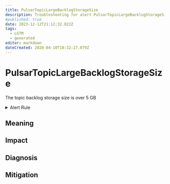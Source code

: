 ```yaml
---
title: PulsarTopicLargeBacklogStorageSize
description: Troubleshooting for alert PulsarTopicLargeBacklogStorageSize
#published: true
date: 2023-12-12T21:12:32.022Z
tags: 
  - LGTM
  - generated
editor: markdown
dateCreated: 2020-04-10T18:32:27.079Z
---
```


# PulsarTopicLargeBacklogStorageSize

The topic backlog storage size is over 5 GB

<details>
  <summary>Alert Rule</summary>

{{% rule "pulsar/pulsar-internal.yml" "PulsarTopicLargeBacklogStorageSize" %}}

{{% comment %}}

```yaml
alert: PulsarTopicLargeBacklogStorageSize
expr: sum(pulsar_storage_size > 5*1024*1024*1024) by (topic)
for: 1h
labels:
    severity: warning
annotations:
    summary: Pulsar topic large backlog storage size (instance {{ $labels.instance }})
    description: |-
        The topic backlog storage size is over 5 GB
          VALUE = {{ $value }}
          LABELS = {{ $labels }}
    runbook: https://github.com/srerun/prometheus-alerts/blob/main/content/runbooks/pulsar-internal/PulsarTopicLargeBacklogStorageSize.md

```

{{% /comment %}}

</details>


## Meaning
[//]: # "Short paragraph that explains what the alert means"


## Impact
[//]: # "What could / will happen if the alert is not addressed"



## Diagnosis
[//]: # "Steps to take to identify the cause of the problem"



## Mitigation
[//]: # "The steps necessary to resolve the alert"
